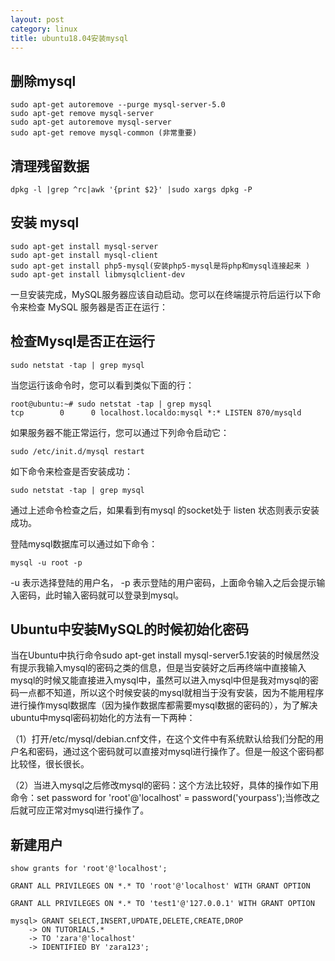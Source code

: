 ```yaml
---
layout: post
category: linux
title: ubuntu18.04安装mysql
---
```


## 删除mysql
	sudo apt-get autoremove --purge mysql-server-5.0
	sudo apt-get remove mysql-server
	sudo apt-get autoremove mysql-server
	sudo apt-get remove mysql-common (非常重要)

## 清理残留数据
	dpkg -l |grep ^rc|awk '{print $2}' |sudo xargs dpkg -P

## 安装 mysql
	sudo apt-get install mysql-server
	sudo apt-get install mysql-client
	sudo apt-get install php5-mysql(安装php5-mysql是将php和mysql连接起来 )
	sudo apt-get install libmysqlclient-dev

一旦安装完成，MySQL服务器应该自动启动。您可以在终端提示符后运行以下命令来检查 MySQL 服务器是否正在运行：

##  检查Mysql是否正在运行
	sudo netstat -tap | grep mysql

当您运行该命令时，您可以看到类似下面的行：

	root@ubuntu:~# sudo netstat -tap | grep mysql
	tcp        0      0 localhost.localdo:mysql *:* LISTEN 870/mysqld 

如果服务器不能正常运行，您可以通过下列命令启动它：

	sudo /etc/init.d/mysql restart

如下命令来检查是否安装成功：

	sudo netstat -tap | grep mysql

通过上述命令检查之后，如果看到有mysql 的socket处于 listen 状态则表示安装成功。

登陆mysql数据库可以通过如下命令：

	mysql -u root -p 

-u 表示选择登陆的用户名， -p 表示登陆的用户密码，上面命令输入之后会提示输入密码，此时输入密码就可以登录到mysql。

## Ubuntu中安装MySQL的时候初始化密码

当在Ubuntu中执行命令sudo apt-get install mysql-server5.1安装的时候居然没有提示我输入mysql的密码之类的信息，但是当安装好之后再终端中直接输入mysql的时候又能直接进入mysql中，虽然可以进入mysql中但是我对mysql的密码一点都不知道，所以这个时候安装的mysql就相当于没有安装，因为不能用程序进行操作mysql数据库（因为操作数据库都需要mysql数据的密码的），为了解决ubuntu中mysql密码初始化的方法有一下两种：

（1）打开/etc/mysql/debian.cnf文件，在这个文件中有系统默认给我们分配的用户名和密码，通过这个密码就可以直接对mysql进行操作了。但是一般这个密码都比较怪，很长很长。

（2）当进入mysql之后修改mysql的密码：这个方法比较好，具体的操作如下用命令：set password for 'root'@'localhost' = password('yourpass');当修改之后就可应正常对mysql进行操作了。

## 新建用户
	show grants for 'root'@'localhost';

	GRANT ALL PRIVILEGES ON *.* TO 'root'@'localhost' WITH GRANT OPTION

	GRANT ALL PRIVILEGES ON *.* TO 'test1'@'127.0.0.1' WITH GRANT OPTION

	mysql> GRANT SELECT,INSERT,UPDATE,DELETE,CREATE,DROP
	    -> ON TUTORIALS.*
	    -> TO 'zara'@'localhost'
	    -> IDENTIFIED BY 'zara123';


